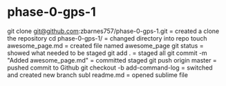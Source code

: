 phase-0-gps-1
=============
  git clone git@github.com:zbarnes757/phase-0-gps-1.git = created a clone the repository
  cd phase-0-gps-1/ = changed directory into repo
  touch awesome_page.md = created file named awesome_page
  git status = showed what needed to be staged
  git add . = staged all
  git commit -m "Added awesome_page.md" = committed staged
  git push origin master = pushed commit to Github
  git checkout -b add-command-log = switched and created new branch
  subl readme.md = opened sublime file
